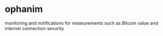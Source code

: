 # ophanim
monitoring and notifications for measurements such as Bitcoin value and internet connection security
